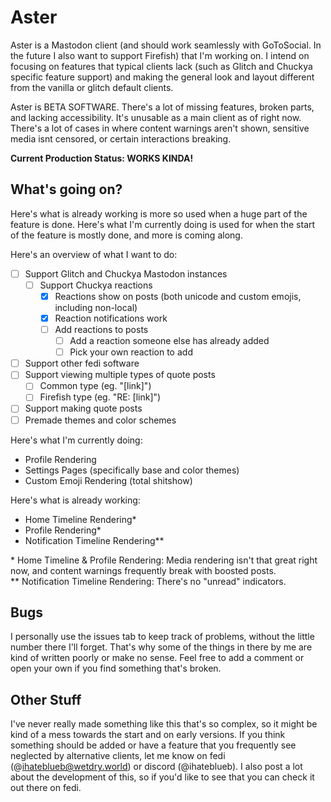 # Aster
Aster is a Mastodon client (and should work seamlessly with GoToSocial. In the future I also want to support Firefish) that I'm working on. I intend on focusing on features that typical clients lack (such as Glitch and Chuckya specific feature support) and making the general look and layout different from the vanilla or glitch default clients. 
 
Aster is BETA SOFTWARE. There's a lot of missing features, broken parts, and lacking accessibility. It's unusable as a main client as of right now. There's a lot of cases in where content warnings aren't shown, sensitive media isnt censored, or certain interactions breaking. 
 
**Current Production Status: WORKS KINDA!**

## What's going on?
 
Here's what is already working is more so used when a huge part of the feature is done. Here's what I'm currently doing is used for when the start of the feature is mostly done, and more is coming along.

Here's an overview of what I want to do:
- [ ] Support Glitch and Chuckya Mastodon instances
    - [ ] Support Chuckya reactions
        - [x] Reactions show on posts (both unicode and custom emojis, including non-local)
        - [x] Reaction notifications work
        - [ ] Add reactions to posts
            - [ ] Add a reaction someone else has already added
            - [ ] Pick your own reaction to add
- [ ] Support other fedi software
- [ ] Support viewing multiple types of quote posts
    - [ ] Common type (eg. "\[link\]")
    - [ ] Firefish type (eg. "RE: \[link\]")
- [ ] Support making quote posts
- [ ] Premade themes and color schemes
  
Here's what I'm currently doing:
- Profile Rendering
- Settings Pages (specifically base and color themes)
- Custom Emoji Rendering (total shitshow)

Here's what is already working:
- Home Timeline Rendering\*
- Profile Rendering\*
- Notification Timeline Rendering\*\*
 
\* Home Timeline & Profile Rendering: Media rendering isn't that great right now, and content warnings frequently break with boosted posts.  
\*\* Notification Timeline Rendering: There's no "unread" indicators.

## Bugs

I personally use the issues tab to keep track of problems, without the little number there I'll forget. That's why some of the things in there by me are kind of written poorly or make no sense. Feel free to add a comment or open your own if you find something that's broken.
 
## Other Stuff
I've never really made something like this that's so complex, so it might be kind of a mess towards the start and on early versions. If you think something should be added or have a feature that you frequently see neglected by alternative clients, let me know on fedi (@ihateblueb@wetdry.world) or discord (@ihateblueb). I also post a lot about the development of this, so if you'd like to see that you can check it out there on fedi.
